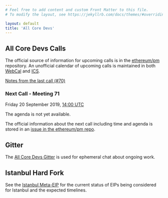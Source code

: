 ```yaml
---
# Feel free to add content and custom Front Matter to this file.
# To modify the layout, see https://jekyllrb.com/docs/themes/#overriding-theme-defaults

layout: default
title: 'All Core Devs'
---
```

## All Core Devs Calls

The official source of information for upcoming calls is in the [ethereum/pm](https://github.com/ethereum/pm/) repository. An unofficial calendar of upcoming calls is maintained in both [WebCal](webcal://p68-caldav.icloud.com/published/2/OTQ3NzAyNjA5NDc3MDI2MHA5kSiJc2Iif43fcX6Z6kg-p-S9kOebSLofVOm30LxqMPl8ciJZ8ElsCnF3S0SXcklvFALdnC1SDxtCMRrJ9d4) and [ICS](https://p68-caldav.icloud.com/published/2/OTQ3NzAyNjA5NDc3MDI2MHA5kSiJc2Iif43fcX6Z6kg-p-S9kOebSLofVOm30LxqMPl8ciJZ8ElsCnF3S0SXcklvFALdnC1SDxtCMRrJ9d4).

[Notes from the last call (#70)](https://github.com/ethereum/pm/blob/master/All%20Core%20Devs%20Meetings/Meeting%2070.md)

### Next Call - Meeting 71

Friday 20 September 2019, [14:00 UTC](https://savvytime.com/converter/utc-to-germany-berlin-united-kingdom-london-ny-new-york-city-ca-san-francisco-china-shanghai-japan-tokyo-australia-sydney/sep-20-2019/02-00pm)

The agenda is not yet available.

The official information about the next call including time and agenda is stored in an [issue in the ethereum/pm repo](https://github.com/ethereum/pm/issues).

## Gitter

The [All Core Devs Gitter](https://gitter.im/ethereum/AllCoreDevs) is used for ephemeral chat about ongoing work.

## Istanbul Hard Fork

See the [Istanbul Meta-EIP](http://eips.ethereum.org/EIPS/eip-1679) for the current status of EIPs being considered for Istanbul and the expected timelines.
